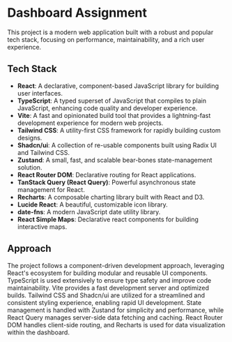 # Dashboard Assignment

<!-- Insignificant change to trigger commit -->

This project is a modern web application built with a robust and popular tech stack, focusing on performance, maintainability, and a rich user experience.

## Tech Stack

- **React**: A declarative, component-based JavaScript library for building user interfaces.
- **TypeScript**: A typed superset of JavaScript that compiles to plain JavaScript, enhancing code quality and developer experience.
- **Vite**: A fast and opinionated build tool that provides a lightning-fast development experience for modern web projects.
- **Tailwind CSS**: A utility-first CSS framework for rapidly building custom designs.
- **Shadcn/ui**: A collection of re-usable components built using Radix UI and Tailwind CSS.
- **Zustand**: A small, fast, and scalable bear-bones state-management solution.
- **React Router DOM**: Declarative routing for React applications.
- **TanStack Query (React Query)**: Powerful asynchronous state management for React.
- **Recharts**: A composable charting library built with React and D3.
- **Lucide React**: A beautiful, customizable icon library.
- **date-fns**: A modern JavaScript date utility library.
- **React Simple Maps**: Declarative react components for building interactive maps.

## Approach

The project follows a component-driven development approach, leveraging React's ecosystem for building modular and reusable UI components. TypeScript is used extensively to ensure type safety and improve code maintainability. Vite provides a fast development server and optimized builds. Tailwind CSS and Shadcn/ui are utilized for a streamlined and consistent styling experience, enabling rapid UI development. State management is handled with Zustand for simplicity and performance, while React Query manages server-side data fetching and caching. React Router DOM handles client-side routing, and Recharts is used for data visualization within the dashboard. 
